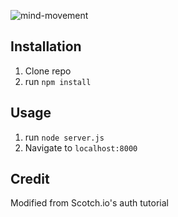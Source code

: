 ![mind-movement](https://user-images.githubusercontent.com/99233457/201454324-85f026b0-a72f-48d0-802e-21557d3dc9a4.png)

## Installation

1. Clone repo
2. run `npm install`

## Usage

1. run `node server.js`
2. Navigate to `localhost:8000`

## Credit

Modified from Scotch.io's auth tutorial
